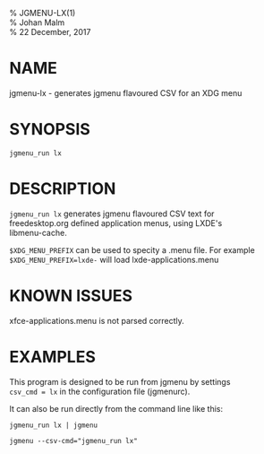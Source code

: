 % JGMENU-LX(1)  
% Johan Malm  
% 22 December, 2017

# NAME

jgmenu-lx - generates jgmenu flavoured CSV for an XDG menu

# SYNOPSIS

`jgmenu_run lx`

# DESCRIPTION

`jgmenu_run lx` generates jgmenu flavoured CSV text for  
freedesktop.org defined application menus, using LXDE's  
libmenu-cache.

`$XDG_MENU_PREFIX` can be used to specity a .menu file. For example  
`$XDG_MENU_PREFIX=lxde-` will load lxde-applications.menu  

# KNOWN ISSUES

xfce-applications.menu is not parsed correctly.

# EXAMPLES

This program is designed to be run from jgmenu by settings  
`csv_cmd = lx` in the configuration file (jgmenurc).  

It can also be run directly from the command line like this:  

    jgmenu_run lx | jgmenu

    jgmenu --csv-cmd="jgmenu_run lx"
